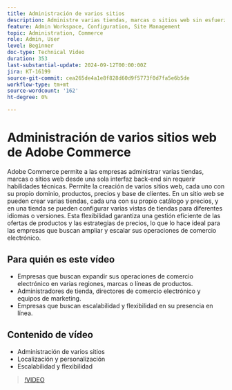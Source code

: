 ```yaml
---
title: Administración de varios sitios 
description: Administre varias tiendas, marcas o sitios web sin esfuerzo con las sólidas capacidades de varios sitios de Adobe Commerce y la interfaz back-end centralizada.
feature: Admin Workspace, Configuration, Site Management
topic: Administration, Commerce
role: Admin, User
level: Beginner
doc-type: Technical Video
duration: 353
last-substantial-update: 2024-09-12T00:00:00Z
jira: KT-16199
source-git-commit: cea265de4a1e8f828d60d9f5773f0d7fa5e6b5de
workflow-type: tm+mt
source-wordcount: '162'
ht-degree: 0%

---
```


# Administración de varios sitios web de Adobe Commerce

Adobe Commerce permite a las empresas administrar varias tiendas, marcas o sitios web desde una sola interfaz back-end sin requerir habilidades técnicas. Permite la creación de varios sitios web, cada uno con su propio dominio, productos, precios y base de clientes. En un sitio web se pueden crear varias tiendas, cada una con su propio catálogo y precios, y en una tienda se pueden configurar varias vistas de tiendas para diferentes idiomas o versiones. Esta flexibilidad garantiza una gestión eficiente de las ofertas de productos y las estrategias de precios, lo que lo hace ideal para las empresas que buscan ampliar y escalar sus operaciones de comercio electrónico.

## Para quién es este vídeo

- Empresas que buscan expandir sus operaciones de comercio electrónico en varias regiones, marcas o líneas de productos.
- Administradores de tienda, directores de comercio electrónico y equipos de marketing.
- Empresas que buscan escalabilidad y flexibilidad en su presencia en línea.

## Contenido de vídeo

- Administración de varios sitios
- Localización y personalización
- Escalabilidad y flexibilidad

>[!VIDEO](https://video.tv.adobe.com/v/3434030?learn=on&captions=spa)
